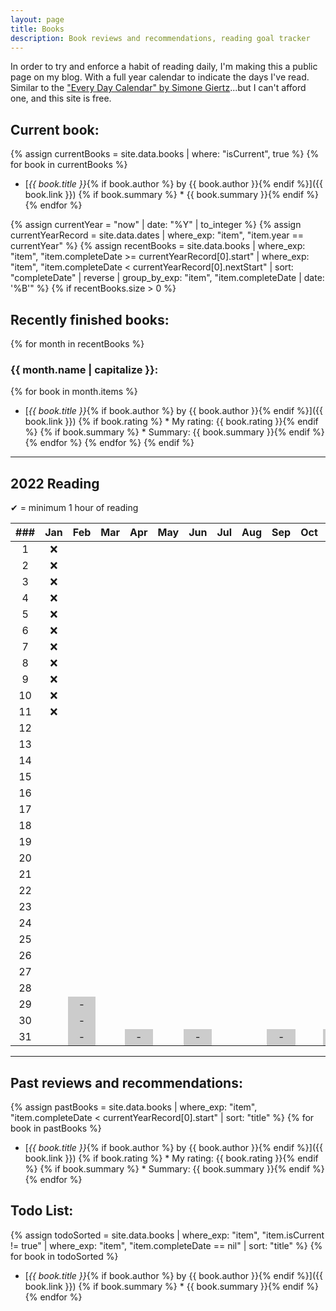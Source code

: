 ```yaml
---
layout: page
title: Books
description: Book reviews and recommendations, reading goal tracker
---
```


<style>
    li {
        margin-bottom: 5px;
    }

    /* non-existent days - MonthNum+1 */
    /* feb */
    table tbody tr:nth-child(29) td:nth-child(3), /* jekyll code to make conditional if leap year? lol */
    table tbody tr:nth-child(30) td:nth-child(3),
    table tbody tr:nth-child(31) td:nth-child(3),
    /* apr */
    table tbody tr:nth-child(31) td:nth-child(5),
    /* jun */
    table tbody tr:nth-child(31) td:nth-child(7),
    /* aug */
    table tbody tr:nth-child(31) td:nth-child(10),
    /* nov */
    table tbody tr:nth-child(31) td:nth-child(12) {
        background-color: #cccccc;
    }
</style>

In order to try and enforce a habit of reading daily, I'm making this a public page on my blog. With a full year calendar to indicate the days I've read. Similar to the ["Every Day Calendar" by Simone Giertz](https://www.simonegiertz.com/every-day-calendar)...but I can't afford one, and this site is free.

## Current book:
{% assign currentBooks = site.data.books | where: "isCurrent", true %}
{% for book in currentBooks %}
* [*{{ book.title }}*{% if book.author %} by {{ book.author }}{% endif %}]({{ book.link }})
{% if book.summary %}  * {{ book.summary }}{% endif %}
{% endfor %}

<!--
    What a mess...Jekyll does not handle dates very well. So I had to come up with this hack.
    I created a .yml file with just start and "nextStart" dates. For some reason, Jekyll does
    not have a way to convert a string to a date type, only the other way around. So I got around
    that using the .yml data file.

    Then I look up the date record corresponding to the current year and use those for filtering.
-->
{% assign currentYear = "now" | date: "%Y" | to_integer %}
{% assign currentYearRecord = site.data.dates | where_exp: "item", "item.year == currentYear" %}
{% assign recentBooks = site.data.books
        | where_exp: "item", "item.completeDate >= currentYearRecord[0].start"
        | where_exp: "item", "item.completeDate < currentYearRecord[0].nextStart"
        | sort: "completeDate" | reverse
        | group_by_exp: "item", "item.completeDate | date: '%B'"
%}
{% if recentBooks.size > 0 %}
## Recently finished books:

{% for month in recentBooks %}
### {{ month.name | capitalize }}:
{% for book in month.items %}
* [*{{ book.title }}*{% if book.author %} by {{ book.author }}{% endif %}]({{ book.link }})
{% if book.rating %}  * My rating: {{ book.rating }}{% endif %}
{% if book.summary %}  * Summary: {{ book.summary }}{% endif %}
{% endfor %}
{% endfor %}
{% endif %}

----

## 2022 Reading

✔ = minimum 1 hour of reading

| ###  | Jan  | Feb  | Mar  | Apr  | May  | Jun  | Jul  | Aug  | Sep  | Oct  | Nov  | Dec  |
| :--: | :--: | :--: | :--: | :--: | :--: | :--: | :--: | :--: | :--: | :--: | :--: | :--: |
|  1   |  ❌  |      |      |      |      |      |      |      |      |      |      |      |
|  2   |  ❌  |      |      |      |      |      |      |      |      |      |      |      |
|  3   |  ❌  |      |      |      |      |      |      |      |      |      |      |      |
|  4   |  ❌  |      |      |      |      |      |      |      |      |      |      |      |
|  5   |  ❌  |      |      |      |      |      |      |      |      |      |      |      |
|  6   |  ❌  |      |      |      |      |      |      |      |      |      |      |      |
|  7   |  ❌  |      |      |      |      |      |      |      |      |      |      |      |
|  8   |  ❌  |      |      |      |      |      |      |      |      |      |      |      |
|  9   |  ❌  |      |      |      |      |      |      |      |      |      |      |      |
|  10  |  ❌  |      |      |      |      |      |      |      |      |      |      |      |
|  11  |  ❌  |      |      |      |      |      |      |      |      |      |      |      |
|  12  |      |      |      |      |      |      |      |      |      |      |      |      |
|  13  |      |      |      |      |      |      |      |      |      |      |      |      |
|  14  |      |      |      |      |      |      |      |      |      |      |      |      |
|  15  |      |      |      |      |      |      |      |      |      |      |      |      |
|  16  |      |      |      |      |      |      |      |      |      |      |      |      |
|  17  |      |      |      |      |      |      |      |      |      |      |      |      |
|  18  |      |      |      |      |      |      |      |      |      |      |      |      |
|  19  |      |      |      |      |      |      |      |      |      |      |      |      |
|  20  |      |      |      |      |      |      |      |      |      |      |      |      |
|  21  |      |      |      |      |      |      |      |      |      |      |      |      |
|  22  |      |      |      |      |      |      |      |      |      |      |      |      |
|  23  |      |      |      |      |      |      |      |      |      |      |      |      |
|  24  |      |      |      |      |      |      |      |      |      |      |      |      |
|  25  |      |      |      |      |      |      |      |      |      |      |      |      |
|  26  |      |      |      |      |      |      |      |      |      |      |      |      |
|  27  |      |      |      |      |      |      |      |      |      |      |      |      |
|  28  |      |      |      |      |      |      |      |      |      |      |      |      |
|  29  |      |  -   |      |      |      |      |      |      |      |      |      |      |
|  30  |      |  -   |      |      |      |      |      |      |      |      |      |      |
|  31  |      |  -   |      |  -   |      |  -   |      |      |  -   |      |  -   |      |

----

## Past reviews and recommendations:

{% assign pastBooks = site.data.books
        | where_exp: "item", "item.completeDate < currentYearRecord[0].start"
        | sort: "title"
%}
{% for book in pastBooks %}
* [*{{ book.title }}*{% if book.author %} by {{ book.author }}{% endif %}]({{ book.link }})
{% if book.rating %}  * My rating: {{ book.rating }}{% endif %}
{% if book.summary %}  * Summary: {{ book.summary }}{% endif %}
{% endfor %}

## Todo List:

{% assign todoSorted = site.data.books
        | where_exp: "item", "item.isCurrent != true"
        | where_exp: "item", "item.completeDate == nil"
        | sort: "title"
%}
{% for book in todoSorted %}
* [*{{ book.title }}*{% if book.author %} by {{ book.author }}{% endif %}]({{ book.link }})
{% if book.summary %}  * {{ book.summary }}{% endif %}
{% endfor %}
